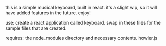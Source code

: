 this is a simple musical keyboard, built in react. it's a slight wip, so it will have added features in the future. enjoy!

use:
create a react application called keyboard. swap in these files for the sample files that are created. 

requires: the node_modules directory and necessary contents. howler.js
